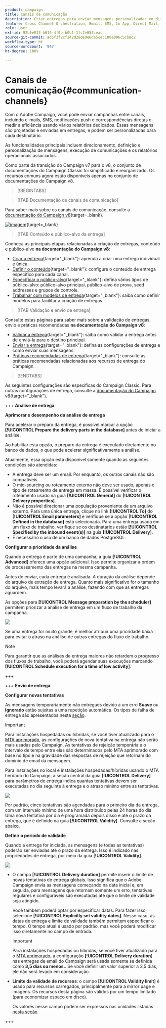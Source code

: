 ```yaml
---
product: campaign
title: Canais de comunicação
description: Criar entregas para enviar mensagens personalizadas em diferentes canais
feature: Cross Channel Orchestration, Email, SMS, In App, Direct Mail, Push
role: User
exl-id: 92b5e013-b619-4f0b-b0b1-1fc2e653ceac
source-git-commit: ad6f3f2cf242d28de9e6da5cec100e096c5cbec2
workflow-type: ht
source-wordcount: '947'
ht-degree: 100%

---
```


# Canais de comunicação{#communication-channels}

Com o Adobe Campaign, você pode enviar campanhas entre canais, incluindo e-mails, SMS, notificações push e correspondências diretas e medir a eficiência usando vários relatórios dedicados. Essas mensagens são projetadas e enviadas em entregas, e podem ser personalizadas para cada destinatário.

As funcionalidades principais incluem direcionamento, definição e personalização de mensagens, execução de comunicações e os relatórios operacionais associados.

Como parte da transição do Campaign v7 para o v8, o conjunto de documentações do Campaign Classic foi simplificado e reorganizado. Os recursos comuns agora estão disponíveis apenas no conjunto de documentações do Campaign v8.

>[!BEGINTABS]

>[!TAB Documentação de canais de comunicação]

Para saber mais sobre os canais de comunicação, consulte a [documentação do Campaign v8](https://experienceleague.adobe.com/pt-br/docs/campaign/campaign-v8/send/gs-message){target=_blank}.


[![imagem](../../assets/do-not-localize/learn-more-button.svg)](https://experienceleague.adobe.com/pt-br/docs/campaign/campaign-v8/send/gs-message){target=_blank}


>[!TAB Conteúdo e público-alvo da entrega]

Conheça as principais etapas relacionadas à criação de entregas, conteúdo e público-alvo **na documentação do Campaign v8**:

* [Criar a entrega](https://experienceleague.adobe.com/docs/campaign/campaign-v8/send/create-message.html?lang=pt-BR#create-the-delivery){target="_blank"}: aprenda a criar uma entrega individual e única.
* [Definir o conteúdo](https://experienceleague.adobe.com/docs/campaign/campaign-v8/send/create-message.html?lang=pt-BR#content-of-the-delivery){target="_blank"}: configure o conteúdo de entrega específico para cada canal.
* [Especificar o público-alvo](https://experienceleague.adobe.com/docs/campaign/campaign-v8/send/create-message.html?lang=pt-BR#target-population){target="_blank"}: defina vários tipos de público-alvo: público-alvo principal, público-alvo de prova, seed addresses e grupos de controle.
* [Trabalhar com modelos de entrega](https://experienceleague.adobe.com/docs/campaign/campaign-v8/send/create-templates.html?lang=pt-BR){target="_blank"}: saiba como definir modelos para facilitar a criação de entregas.





>[!TAB Validação e envio de entrega]

Consulte estas páginas para saber mais sobre a validação de entregas, envio e práticas recomendadas **na documentação do Campaign v8**:

* [Validar a entrega](https://experienceleague.adobe.com/docs/campaign/campaign-v8/send/create-message.html?lang=pt-BR#validate-the-delivery){target="_blank"}: saiba como validar a entrega antes de enviá-la para o destino principal.
* [Enviar a entrega](https://experienceleague.adobe.com/docs/campaign/campaign-v8/send/create-message.html?lang=pt-BR#configuring-and-sending-the-delivery){target="_blank"}: defina as configurações de entrega e como enviar suas mensagens.
* [Práticas recomendadas de entrega](https://experienceleague.adobe.com/docs/campaign/campaign-v8/send/delivery-best-practices.html?lang=pt-BR){target="_blank"}: consulte as práticas recomendadas relacionadas aos recursos de entrega do Campaign.

>[!ENDTABS]

As seguintes configurações são específicas do Campaign Classic. Para outras configurações de entrega, consulte a [documentação do Campaign v8](https://experienceleague.adobe.com/pt-br/docs/campaign/campaign-v8/send/gs-message){target="_blank"}.

+++ **Análise de entrega**

**Aprimorar o desempenho da análise de entrega**

Para acelerar o preparo da entrega, é possível marcar a opção **[!UICONTROL Prepare the delivery parts in the database]** antes de iniciar a análise.

Ao habilitar esta opção, o preparo da entrega é executado diretamente no banco de dados, o que pode acelerar significativamente a análise.

Atualmente, essa opção está disponível somente quando as seguintes condições são atendidas:

* A entrega deve ser um email. Por enquanto, os outros canais não são compatíveis.
* O mid-sourcing ou roteamento externo não deve ser usado, apenas o tipo de roteamento de entrega em massa. É possível verificar o roteamento usado na guia **[!UICONTROL General]** do **[!UICONTROL Delivery properties]**.
* Não é possível direcionar uma população proveniente de um arquivo externo. Para uma única entrega, clique no link **[!UICONTROL To]** do **[!UICONTROL Email parameters]** e verifique se a opção **[!UICONTROL Defined in the database]** está selecionada. Para uma entrega usada em um fluxo de trabalho, verifique se os destinatários estão **[!UICONTROL Specified by the inbound event(s)]** na guia **[!UICONTROL Delivery]**.
* É necessário o uso de um banco de dados PostgreSQL.

**Configurar a prioridade da análise**

Quando a entrega é parte de uma campanha, a guia **[!UICONTROL Advanced]** oferece uma opção adicional. Isso permite organizar a ordem de processamento das entregas na mesma campanha.

Antes de enviar, cada entrega é analisada. A duração da análise depende do arquivo de extração de entrega. Quanto mais significativo for o tamanho do arquivo, mais tempo levará a análise, fazendo com que as entregas aguardem.

As opções para **[!UICONTROL Message preparation by the scheduler]** permitem priorizar a análise de entrega em um fluxo de trabalho da campanha.

![](assets/delivery_analysis_priority.png)

Se uma entrega for muito grande, é melhor atribuir uma prioridade baixa para evitar o atraso na análise de outras entregas do fluxo de trabalho.

>[!NOTE]
>
>Para garantir que as análises de entrega maiores não retardem o progresso dos fluxos de trabalho, você poderá agendar suas execuções marcando **[!UICONTROL Schedule execution for a time of low activity]**.

+++

+++ **Envio de entrega**

**Configurar novas tentativas**

As mensagens temporariamente não entregues devido a um erro **Suave** ou **Ignorado** estão sujeitas a uma repetição automática. Os tipos de falha de entrega são apresentados nesta [seção](understanding-delivery-failures.md#delivery-failure-types-and-reasons).

>[!IMPORTANT]
>
>Para instalações hospedadas ou híbridas, se você tiver atualizado para o [MTA aprimorado](sending-with-enhanced-mta.md), as configurações de nova tentativa na entrega não serão mais usadas pelo Campaign. As tentativas de rejeição temporária e o intervalo de tempo entre elas são determinados pelo MTA aprimorado com base no tipo e na gravidade das respostas de rejeição que retornam do domínio de email da mensagem.

Para instalações no local e instalações hospedadas/híbridas usando o MTA herdado do Campaign, a seção central da guia **[!UICONTROL Delivery]** para parâmetros de entrega indica quantas tentativas devem ser executadas no dia seguinte à entrega e o atraso mínimo entre as tentativas.

![](assets/s_ncs_user_wizard_retry_param.png)

Por padrão, cinco tentativas são agendadas para o primeiro dia da entrega, com um intervalo mínimo de uma hora distribuído pelas 24 horas do dia. Uma nova tentativa por dia é programada depois disso e até o prazo da entrega, que é definido na guia **[!UICONTROL Validity]**. Consulte a seção abaixo.

**Definir o período de validade**

Quando a entrega for iniciada, as mensagens (e todas as tentativas) poderão ser enviadas até o prazo da entrega. Isso é indicado nas propriedades de entrega, por meio da guia **[!UICONTROL Validity]**.

![](assets/s_ncs_user_email_del_valid_period.png)

* O campo **[!UICONTROL Delivery duration]** permite inserir o limite de novas tentativas de entrega globais. Isso significa que o Adobe Campaign envia as mensagens começando na data inicial e, em seguida, para mensagens que retornam somente um erro, tentativas regulares e configuráveis são executadas até que o limite de validade seja atingido.

  Você também poderá optar por especificar datas. Para fazer isso, selecione **[!UICONTROL Explicitly set validity dates]**. Nesse caso, as datas de entrega e limite de validade também permitem especificar o tempo. O tempo atual é usado por padrão, mas você poderá modificar isso diretamente no campo de entrada.

  >[!IMPORTANT]
  >
  >Para instalações hospedadas ou híbridas, se você tiver atualizado para o [MTA aprimorado](sending-with-enhanced-mta.md), a configuração **[!UICONTROL Delivery duration]** nas entregas de email do Campaign será usada somente se definida como **3,5 dias ou menos.**. Se você definir um valor superior a 3,5 dias, ele não será levado em consideração.

* **Limite da validade de recursos**: o campo **[!UICONTROL Validity limit]** é usado para recursos carregados, principalmente para a mirror page e imagens. Os recursos desta página são válidos por um tempo limitado (para economizar espaço em disco).

  Os valores nesse campo podem ser expressos nas unidades listadas [nesta seção](../../platform/using/adobe-campaign-workspace.md#default-units).

+++

<!--

   Learn how to create a one-shot single delivery. You can create other types of deliveries to build your use cases. 

For more information about the different types of deliveries and how to create them, refer to the [Campaign v8 documentation](https://experienceleague.adobe.com/docs/campaign/campaign-v8/send/create-message.html?lang=pt-BR){target="_blank"}. 

>[!NOTE]
>
>Adobe Campaign offers a set of tools to monitor your deliverability and optimize email sending. Learn more in [this section](about-deliverability.md).

Delivery sending can be automated by preparing a delivery and/or sending it in the process of a workflow. For more on delivery-type activities in workflows, refer to [this section](../../workflow/using/about-action-activities.md).

Adobe Campaign offers the following delivery channels:

1. **Email channel**: email deliveries let you send personalized emails to the target population. Refer to [About email channel](about-email-channel.md).
1. **Direct mail channel**: direct mail deliveries let you generate an extraction file which contains data on the target population. Refer to [About direct mail channel](about-direct-mail-channel.md).
1. **Mobile channel**: deliveries on mobile channels let you send personalized SMS or LINE messages to the target population. Refer to [SMS channel](sms-channel.md).
1. **Mobile application channel**: mobile app deliveries let you send notifications to iOS and Android systems. Refer to the [Mobile app channel](about-mobile-app-channel.md) chapter.

   Other channels are described on [this section](#other-channels).

   >[!NOTE]
   >
   >The number of available channels depends on your contract. Please check your license agreement.

Deliveries can be carried out **online** (via email, one of the mobile channels and push notifications), and **offline** (direct mail channel).

Depending on the channel, delivery modes can be:

* Direct mass delivery via Adobe Campaign (default mode for email channel).
* External delivery via a specialist operator who is given the output file generated by the delivery assistant (default mode for direct mail channel).

External accounts are configured via the **[!UICONTROL Administration > Platform > External accounts]** node. This configuration should be performed by expert users only.

## Email deliveries {#email-deliveries}

The [Email channel](about-email-channel.md) is one of the core channels in Adobe Campaign, allowing you to schedule and send personalized emails to specific targets.

You can send different types of emails:

* Single-send emails: emails that you can send once to a defined target. They are usually used to promote a specific content that would be prepared and sent only once (newsletter, promotional email, etc.).
* Recurring emails: in a campaign, send the same email regularly and aggregate each send and its reports on a periodic basis. The same email is sent, but usually to a different target, based on the eligible target for the day of the send. A common example is a birthday email. For more on this, refer to [Recurring deliveries](../../workflow/using/recurring-delivery.md).
* Transactional emails: unitary emails that are triggered based on your customers' behavior. Refer to [Transactional messaging](../../message-center/using/about-transactional-messaging.md).

To learn about delivery usage and recommendations, consult Campaign [Delivery best practices](delivery-best-practices.md).

For more on the different types of deliveries, refer to [this section](#types-of-deliveries).

## Mobile deliveries {#mobile-deliveries}

Adobe Campaign allows you to deliver [SMS](sms-channel.md) and [LINE](line-channel.md) messages on mobiles.

For SMS messages, you can create, modify, and personalize messages in text format only. You can also preview your SMS messages before they are sent.

For LINE messages, you can send text or images and links.

To deliver SMS or LINE messages to a mobile phone you need:

* An external account configured on the **[!UICONTROL Mobile (SMS)]** channel or on the **[!UICONTROL LINE]** channel. 
* An SMS or LINE delivery template that is correctly linked to this external account.

## Push notifications {#push-notifications}

Adobe Campaign allows you to send personalized and segmented [push notifications](about-mobile-app-channel.md) on iOS and Android mobile devices, through dedicated apps. Once configuration and integration steps have been performed, iOS and Android deliveries can be created and sent. You can also design rich notifications with images or videos.

## Direct mail {#direct-mail}

[Direct mail](about-direct-mail-channel.md) is an offline channel that allows you to personalize and generate the file required by direct mail providers. It gives you the possibility to mix online and offline channels in your customer journeys.

Online channels allow you to create your messages (email, SMS, mobile app delivery, etc.) and send them to your audience directly from Adobe Campaign. With offline channels, it is different. When you prepare a direct mail delivery, Adobe Campaign generates a file including all the targeted profiles and the chosen contact information (postal address for example). You will then be able to send this file to your direct mail provider who will take care of the actual sending.

## Other channels {#other-channels}

Adobe Campaign offers Telephone delivery template, which is used to create external deliveries. Using this channel implies you set up dedicated methodologies to process output files. Configuration steps are the same as for [Direct mail channel](about-direct-mail-channel.md).

>[!NOTE]
>
>The Telephone channel is not available out-of-the-box. Its implementation requires Adobe Consulting or an Adobe Partner to be engaged. Please reach out to your Adobe representative for more information.

In addition, 'Other' type deliveries use a specific technical template which does not execute a process: this lets them manage marketing actions executed outside of the Adobe Campaign platform.

This channel has no specific mechanism. It is a generic channel that has its own external account routing option, delivery template type and campaign workflow activity, just like any other communication channel available in Adobe Campaign.

This channel is designed for descriptive purposes only, for example to define deliveries for which you want to keep a trace of the target of a campaign performed in a tool other than Adobe Campaign.

## Types of deliveries{#types-of-deliveries}

There are three types of delivery objects in Campaign:

### Single delivery {#single-delivery}

A **delivery** is a standalone delivery object that is executed once. It can be duplicated, prepared again, but as long as it is in its final state (canceled, stopped, finished), it cannot be reused.

Deliveries can be created either from the list of deliveries, or within a workflow via a [Delivery](../../workflow/using/delivery.md) activity.

Workflows also provide specific delivery activities according to the type of channel you want to use. For more on these activities, refer to [this section](../../workflow/using/cross-channel-deliveries.md).

### Recurring delivery {#recurring-delivery}

A **recurring delivery** lets you create a new delivery each time the activity is executed. This avoids you having to create a new delivery for recurring tasks.

As an example, if you run this type of activity once a month, you will end up with 12 deliveries after a year.

Recurring deliveries are created within workflows via the [Recurring delivery activity](../../workflow/using/recurring-delivery.md). An example of this activity being used is presented in this section: [Creating a recurring delivery in a targeting workflow](../../workflow/using/sending-a-birthday-email.md#creating-a-recurring-delivery-in-a-targeting-workflow).

### Continuous delivery {#continuous-delivery}

A **continuous delivery** lets you add new recipients to an existing delivery, which avoids having to create a new delivery each time it is executed.

If an information in the delivery changes (content, name, etc.), a new delivery object is created at the delivery execution. If no information was changed, the same delivery object is reused and the delivery and tracking logs are added in the same object.

As an example, if you run this type of activity once a month, you will end up with a single delivery after a year (provided you did not make any change to the delivery).

Continuous deliveries are created within workflows via the [Continuous delivery activity](../../workflow/using/continuous-delivery.md).-->
